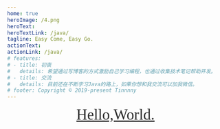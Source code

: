 ```yaml
---
home: true
heroImage: /4.png
heroText: 
heroTextLink: /java/
tagline: Easy Come, Easy Go.
actionText: 
actionLink: /java/
# features:
# - title: 初衷
#   details: 希望通过写博客的方式激励自己学习编程，也通过收集技术笔记帮助开发。
# - title: 交流
#   details: 目前还在不断学习Java的路上，如果你想和我交流可以加我微信。
# footer: Copyright © 2019-present Tinnnny
---
```

<div style="height:500px;margin-top: 0px;text-align: center">
    <a style="font-size: 35px;color: #2d2d2d;font-family: 'Adobe 宋体 Std L'" href="java00/index.html">Hello,World.</a>
</div>


